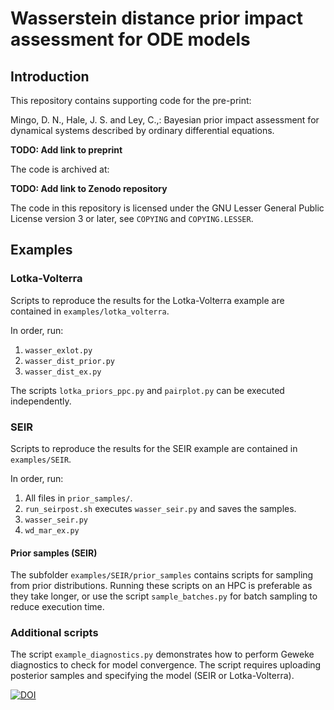 # Wasserstein distance prior impact assessment for ODE models

## Introduction

This repository contains supporting code for the pre-print:

Mingo, D. N., Hale, J. S. and Ley, C.,: Bayesian prior impact assessment for
dynamical systems described by ordinary differential equations.

**TODO: Add link to preprint**

The code is archived at:

**TODO: Add link to Zenodo repository**

The code in this repository is licensed under the GNU Lesser General Public
License version 3 or later, see `COPYING` and `COPYING.LESSER`.

## Examples

### Lotka-Volterra

Scripts to reproduce the results for the Lotka-Volterra example are contained
in `examples/lotka_volterra`.

In order, run:
1. `wasser_exlot.py`
2. `wasser_dist_prior.py`
3. `wasser_dist_ex.py`

The scripts `lotka_priors_ppc.py` and `pairplot.py` can be executed
independently.

### SEIR

Scripts to reproduce the results for the SEIR example are contained
in `examples/SEIR`.

In order, run:
1. All files in `prior_samples/`.
2. `run_seirpost.sh` executes `wasser_seir.py` and saves the samples.
3. `wasser_seir.py`  
4. `wd_mar_ex.py`

#### Prior samples (SEIR)

The subfolder `examples/SEIR/prior_samples` contains scripts for sampling from
prior distributions. Running these scripts on an HPC is preferable as they take
longer, or use the script `sample_batches.py` for batch sampling to reduce
execution time.

### Additional scripts

The script `example_diagnostics.py` demonstrates how to perform Geweke
diagnostics to check for model convergence. The script requires uploading
posterior samples and specifying the model (SEIR or Lotka-Volterra). 

[![DOI](https://zenodo.org/badge/744676127.svg)](https://zenodo.org/doi/10.5281/zenodo.11553774)
